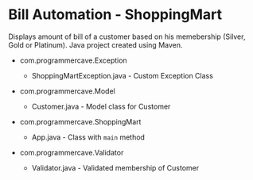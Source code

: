 # Bill Automation - ShoppingMart

Displays amount of bill of a customer based on his memebership (Silver, Gold or Platinum). Java project created using Maven.

- com.programmercave.Exception
  - ShoppingMartException.java - Custom Exception Class

- com.programmercave.Model
  - Customer.java - Model class for Customer
 
- com.programmercave.ShoppingMart
  - App.java - Class with `main` method

- com.programmercave.Validator
  - Validator.java - Validated membership of Customer
